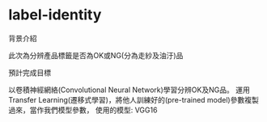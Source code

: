 # label-identity

背景介紹

此次為分辨產品標籤是否為OK或NG(分為走紗及油汙)品

預計完成目標

以卷積神經網絡(Convolutional Neural Network)學習分辨OK及NG品。
運用Transfer Learning(遷移式學習)，將他人訓練好的(pre-trained model)參數複製過來，當作我們模型參數，
使用的模型: VGG16





























